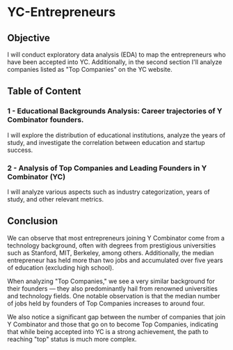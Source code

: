 # YC-Entrepreneurs

## Objective

I will conduct exploratory data analysis (EDA) to map the entrepreneurs who have been accepted into YC. Additionally, in the second section I'll analyze companies listed as "Top Companies" on the YC website.

##  Table of Content 

### **1 -  Educational Backgrounds Analysis: Career trajectories of Y Combinator founders.**
I will explore the distribution of educational institutions, analyze the years of study, and investigate the correlation between education and startup success.

### **2 - Analysis of Top Companies and Leading Founders in Y Combinator (YC)**

I will analyze various aspects such as industry categorization, years of study, and other relevant metrics.


## Conclusion


We can observe that most entrepreneurs joining Y Combinator come from a technology background, often with degrees from prestigious universities such as Stanford, MIT, Berkeley, among others. Additionally, the median entrepreneur has held more than two jobs and accumulated over five years of education (excluding high school).

When analyzing "Top Companies," we see a very similar background for their founders — they also predominantly hail from renowned universities and technology fields. One notable observation is that the median number of jobs held by founders of Top Companies increases to around four.

We also notice a significant gap between the number of companies that join Y Combinator and those that go on to become Top Companies, indicating that while being accepted into YC is a strong achievement, the path to reaching "top" status is much more complex.
